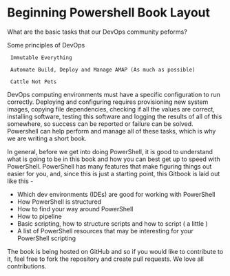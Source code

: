 # Beginning Powershell Book Layout

What are the basic tasks that our DevOps community peforms?

Some principles of DevOps

```
 Immutable Everything

 Automate Build, Deploy and Manage AMAP (As much as possible)

 Cattle Not Pets
```

DevOps computing environments must have a specific configuration to run correctly. Deploying and configuring requires provisioning new system images, copying file dependencies, checking if all the values are correct, installing software, testing this software and logging the results of all of this somewhere, so success can be reported or failure can be solved. Powershell can help perform and manage all of these tasks, which is why we are writing a short book.

In general, before we get into doing PowerShell, it is good to understand what is going to be in this book and how you can best get up to speed with PowerShell. PowerShell has many features that make figuring things out easier for you, and, since this is just a starting point, this Gitbook is laid out like this -

* Which dev environments \(IDEs\) are good for working with PowerShell 
* How PowerShell is structured
* How to find your way around PowerShell
* How to pipeline
* Basic scripting, how to structure scripts and how to script \( a little \)
* A list of PowerShell resources that may be interesting for your PowerShell scripting

The book is being hosted on GitHub and so if you would like to contribute to it, feel free to fork the repository and create pull requests. We love all contributions.

